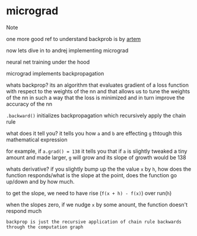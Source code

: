 # micrograd

> [!NOTE]
> one more good ref to understand backprob is by [artem](https://youtu.be/SmZmBKc7Lrs?si=qO0w2biWfroAiRsf)

now lets dive in to andrej implementing micrograd

neural net training under the hood

micrograd implements backpropagation

whats backprop? its an algorithm that evaluates gradient of a loss function with respect to the weights of the nn and that allows us to tune the weights of the nn in such a way that the loss is minimized and in turn improve the accuracy of the nn

`.backward()` initializes backpropagation which recursively apply the chain rule

what does it tell you? it tells you how `a` and `b` are effecting `g` thtough this mathematical expression

for example, if `a.grad() = 138` it tells you that if `a` is slightly tweaked a tiny amount and made larger, `g` will grow and its slope of growth would be 138 

whats derivative? if you slightly bump up the the value `x` by `h`, how does the function responds/what is the slope at the point, does the function go up/down and by how much.

to get the slope, we need to have rise (`f(x + h) - f(x)`) over run(`h`)

when the slopes zero, if we nudge `x` by some anount, the function doesn't respond much

`backprop is just the recursive application of chain rule backwards through the computation graph`

